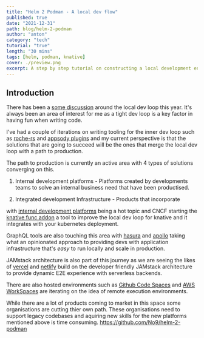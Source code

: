 ```yaml
---
title: "Helm 2 Podman - A local dev flow"
published: true
date: "2021-12-31"
path: blog/helm-2-podman
author: "anton"
category: "tech"
tutorial: "true"
length: "30 mins"
tags: [helm, podman, knative]
cover: ./preview.png
excerpt: A step by step tutorial on constructing a local development environment with helm and podman.
---
```


## Introduction

There has been a [some discussion](https://github.com/readme/guides/developer-onboarding) around the local dev loop this year. It's always been an area of interest for me as a tight dev loop is a key factor in having fun when writing code.

I've had a couple of iterations on writing tooling for the inner dev loop such as [roche-rs](https://roche-rs.org/) and [appsody plugins](https://appsody.dev/tutorials/ServerlessRust/) and my current perspective is that the solutions that are going to succeed will be the ones that merge the local dev loop with a path to production.

The path to production is currently an active area with 4 types of solutions converging on this.

1. Internal development platforms - Platforms created by developments teams to solve an internal business need that have been productised.

1. Integrated development Infrastructure - Products that incorporate 



 with [internal development platforms](https://github.com/padraigobrien/awesome-internal-developer-platforms) being a hot topic and CNCF starting the [knative func addon](https://github.com/knative-sandbox/kn-plugin-func) a tool to improve the local dev loop for knative and it integrates with your kubernetes deployment.

GraphQL tools are also touching this area with [hasura](https://hasura.io/) and [apollo](https://www.apollographql.com/) taking what an opinionated approach to providing devs with application infrastructure that's *easy* to run locally and scale in production.

JAMstack architecture is also part of this journey as we are seeing the likes of [vercel](https://vercel.com/) and [netlify](https://www.netlify.com/) build on the developer friendly JAMstack architecture to provide dynamic  E2E experience with serverless backends.

There are also hosted environments such as [Github Code Spaces](https://github.com/features/codespaces) and [AWS WorkSpaces](https://aws.amazon.com/workspaces/) are iterating on the idea of remote execution environments.

While there are a lot of products coming to market in this space some organisations are cutting thier own path. These organisations need to support legacy codebases and aquiring new skills for the new platforms mentioned above is time consuming. 
https://github.com/No9/helm-2-podman 






